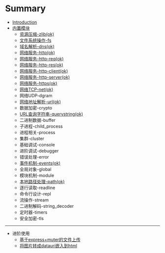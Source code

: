 # Summary

* [Introduction](README.md)
* [内置模块](内置模块.md)
  * [资源压缩-zlib\(ok\)](模块/zlib.md)
  * [文件系统操作-fs](文件系统操作-fs.md)
  * [域名解析-dns\(ok\)](模块/dns.md)
  * [网络服务-http\(ok\)](模块/http.md)
  * [网络服务-http-req\(ok\)](/模块/http.req.md)
  * [网络服务-http-res\(ok\)](/模块/http.res.md)
  * [网络服务-http-client\(ok\)](/模块/http.client.md)
  * [网络服务-http-server\(ok\)](/模块/http.server.md)
  * [网络服务-https(ok)](/模块/https.md)
  * [网络TCP-net\(ok\)](/模块/net.md)
  * 网络UDP-dgram
  * [网络地址解析-url\(ok\)](模块/url.md)
  * 数据加密-crypto
  * [URL查询字符串-querystring\(ok\)](模块/querystring.md)
  * 二进制数据-buffer
  * 子进程-child\_process
  * 进程相关-process
  * 集群-cluster
  * 基础调试-console
  * 进阶调试-debugger
  * 错误处理-error
  * [事件机制-events(ok)](模块/events.md)
  * 全局对象-global
  * 模块机制-module
  * [本地路径处理-path\(ok\)](模块/path.md)
  * 逐行读取-readline
  * 命令行设计-repl
  * 流操作-stream
  * 二进制解码-string\_decoder
  * 定时器-timers
  * 安全加密-tls


---

* 进阶使用
  * [基于express+muter的文件上传](进阶/文件上传-multer.md)
  * [将图片转成datauri嵌入到html](/进阶/图片地址转成datauri.md)


